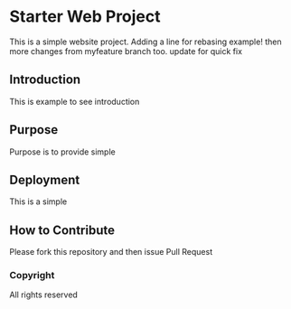 # Starter Web Project

This is a simple website project. 
Adding a line for rebasing example!
then more changes from myfeature branch too.
update for quick fix
## Introduction

This is example to see introduction

## Purpose

Purpose is to provide simple

## Deployment

This is a simple

## How to Contribute

Please fork this repository and then issue Pull Request

### Copyright

All rights reserved